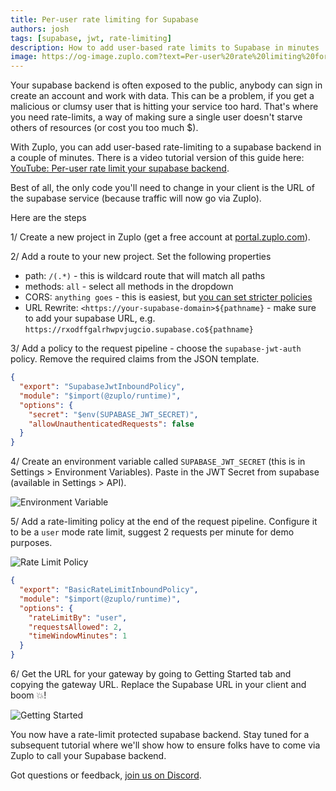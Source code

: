 ```yaml
---
title: Per-user rate limiting for Supabase
authors: josh
tags: [supabase, jwt, rate-limiting]
description: How to add user-based rate limits to Supabase in minutes
image: https://og-image.zuplo.com?text=Per-user%20rate%20limiting%20for%20Supabase
---
```


Your supabase backend is often exposed to the public, anybody can sign in create an account and work with data. This can be a problem, if you get a malicious or clumsy user that is hitting your service too hard. That's where you need rate-limits, a way of making sure a single user doesn't starve others of resources (or cost you too much $).

With Zuplo, you can add user-based rate-limiting to a supabase backend in a couple of minutes. There is a video tutorial version of this guide here: [YouTube: Per-user rate limit your supabase backend](https://www.youtube.com/watch?v=HklIu9LLZ54).

Best of all, the only code you'll need to change in your client is the URL of the supabase service (because traffic will now go via Zuplo).

Here are the steps

1/ Create a new project in Zuplo (get a free account at [portal.zuplo.com](https://portal.zuplo.com)).

2/ Add a route to your new project. Set the following properties

- path: `/(.*)` - this is wildcard route that will match all paths
- methods: `all` - select all methods in the dropdown
- CORS: `anything goes` - this is easiest, but [you can set stricter policies](https://zuplo.com/docs/guides/custom-cors-policy)
- URL Rewrite: `<https://your-supabase-domain>${pathname}` - make sure to add your supabase URL, e.g. `https://rxodffgalrhwpvjugcio.supabase.co${pathname}`

3/ Add a policy to the request pipeline - choose the `supabase-jwt-auth` policy. Remove the required claims from the JSON template.

```json
{
  "export": "SupabaseJwtInboundPolicy",
  "module": "$import(@zuplo/runtime)",
  "options": {
    "secret": "$env(SUPABASE_JWT_SECRET)",
    "allowUnauthenticatedRequests": false
  }
}
```

4/ Create an environment variable called `SUPABASE_JWT_SECRET` (this is in Settings > Environment Variables). Paste in the JWT Secret from supabase (available in Settings > API).

![Environment Variable](./env-vars.png)

5/ Add a rate-limiting policy at the end of the request pipeline. Configure it to be a `user` mode rate limit, suggest 2 requests per minute for demo purposes.

![Rate Limit Policy](./policies.png)

```json
{
  "export": "BasicRateLimitInboundPolicy",
  "module": "$import(@zuplo/runtime)",
  "options": {
    "rateLimitBy": "user",
    "requestsAllowed": 2,
    "timeWindowMinutes": 1
  }
}
```

6/ Get the URL for your gateway by going to Getting Started tab and copying the gateway URL. Replace the Supabase URL in your client and boom 💥!

![Getting Started](./getting-started.png)

You now have a rate-limit protected supabase backend. Stay tuned for a subsequent tutorial where we'll show how to ensure folks have to come via Zuplo to call your Supabase backend.

Got questions or feedback, [join us on Discord](https://discord.gg/8QbEjr2MgZ).

<YouTubeVideo url="https://www.youtube-nocookie.com/embed/HklIu9LLZ54" />
